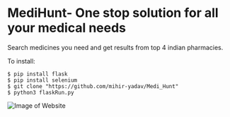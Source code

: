 # MediHunt- One stop solution for all your medical needs
Search medicines you need and get results from top 4 indian pharmacies.

To install:
```
$ pip install flask  
$ pip install selenium  
$ git clone "https://github.com/mihir-yadav/Medi_Hunt"  
$ python3 flaskRun.py  
```
![Image of Website](https://github.com/mihir-yadav/Medi_Hunt/blob/master/Demo/MediHunt_demo.png?raw=true)
